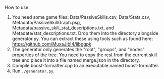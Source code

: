 How to use:

1. You need some game files: Data/PassiveSkills.csv, Data/Stats.csv, Metadata/PassiveSkillGraph.psg, Metadata/passive_skill_stat_descriptions.txt, and Metadata/stat_descriptions.txt. Drop them into the directory alongside generator.py. You can extract these using tools such as found here: https://github.com/MuxaJIbI4/libggpk
2. The generator only generates the "root", "groups", and "nodes" properties of the tree. You need to copy the rest from the current skill tree and place it into a file named merge.json in the directory.
3. Compile boost-formatter.cpp to an executable named boost-formatter.
4. Run `./generator.py`.
